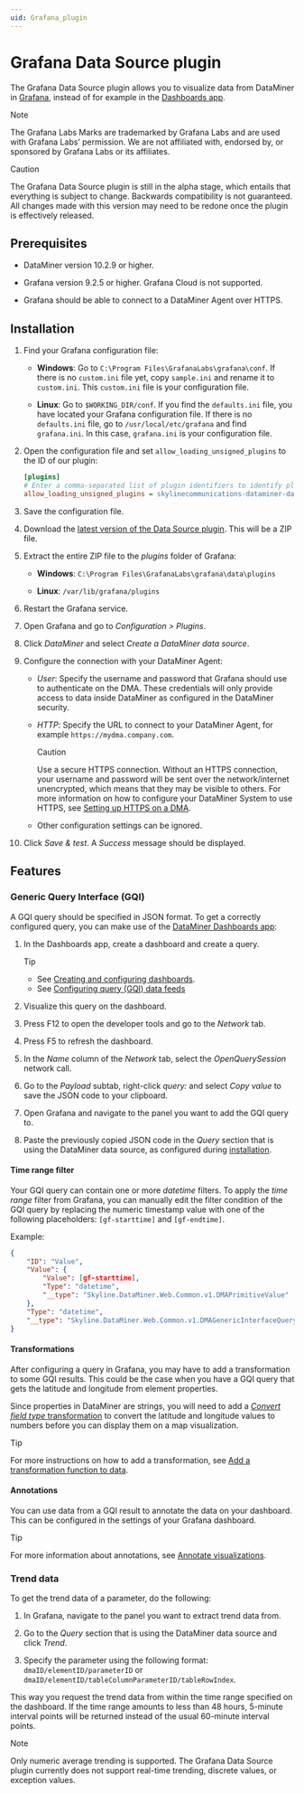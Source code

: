 ```yaml
---
uid: Grafana_plugin
---
```


# Grafana Data Source plugin

The Grafana Data Source plugin allows you to visualize data from DataMiner in [Grafana](https://grafana.com/), instead of for example in the [Dashboards app](xref:newR_D).

> [!NOTE]
> The Grafana Labs Marks are trademarked by Grafana Labs and are used with Grafana Labs’ permission. We are not affiliated with, endorsed by, or sponsored by Grafana Labs or its affiliates.

> [!CAUTION]
> The Grafana Data Source plugin is still in the alpha stage, which entails that everything is subject to change. Backwards compatibility is not guaranteed. All changes made with this version may need to be redone once the plugin is effectively released.

## Prerequisites

- DataMiner version 10.2.9 or higher.

- Grafana version 9.2.5 or higher. Grafana Cloud is not supported.

- Grafana should be able to connect to a DataMiner Agent over HTTPS.

## Installation

1. Find your Grafana configuration file:

   - **Windows**: Go to `C:\Program Files\GrafanaLabs\grafana\conf`. If there is no `custom.ini` file yet, copy `sample.ini` and rename it to `custom.ini`. This `custom.ini` file is your configuration file.

   - **Linux**: Go to `$WORKING_DIR/conf`. If you find the `defaults.ini` file, you have located your Grafana configuration file. If there is no `defaults.ini` file, go to `/usr/local/etc/grafana` and find `grafana.ini`. In this case, `grafana.ini` is your configuration file.

1. Open the configuration file and set `allow_loading_unsigned_plugins` to the ID of our plugin:

    ```ini
    [plugins]
    # Enter a comma-separated list of plugin identifiers to identify plugins to load even if they are unsigned. Plugins with modified signatures are never loaded.
    allow_loading_unsigned_plugins = skylinecommunications-dataminer-datasource
    ```

1. Save the configuration file.

1. Download the [latest version of the Data Source plugin](https://github.com/SkylineCommunications/dataminer-grafana-plugin/releases). This will be a ZIP file.

1. Extract the entire ZIP file to the *plugins* folder of Grafana:

   - **Windows**: `C:\Program Files\GrafanaLabs\grafana\data\plugins`

   - **Linux**: `/var/lib/grafana/plugins`

1. Restart the Grafana service.

1. Open Grafana and go to *Configuration > Plugins*.

1. Click *DataMiner* and select *Create a DataMiner data source*.

1. Configure the connection with your DataMiner Agent:

   - *User*: Specify the username and password that Grafana should use to authenticate on the DMA. These credentials will only provide access to data inside DataMiner as configured in the DataMiner security.

   - *HTTP*: Specify the URL to connect to your DataMiner Agent, for example `https://mydma.company.com`.

     > [!CAUTION]
     > Use a secure HTTPS connection. Without an HTTPS connection, your username and password will be sent over the network/internet unencrypted, which means that they may be visible to others.
     > For more information on how to configure your DataMiner System to use HTTPS, see [Setting up HTTPS on a DMA](xref:Setting_up_HTTPS_on_a_DMA).

   - Other configuration settings can be ignored.

1. Click *Save & test*. A *Success* message should be displayed.

## Features

### Generic Query Interface (GQI)

A GQI query should be specified in JSON format. To get a correctly configured query, you can make use of the [DataMiner Dashboards app](xref:newR_D):

1. In the Dashboards app, create a dashboard and create a query.

   > [!TIP]
   >
   > - See [Creating and configuring dashboards](xref:Creating_and_configuring_dashboards).
   > - See [Configuring query (GQI) data feeds](xref:Configuring_GQI_feeds)

1. Visualize this query on the dashboard.

1. Press F12 to open the developer tools and go to the *Network* tab.

1. Press F5 to refresh the dashboard.

1. In the *Name* column of the *Network* tab, select the *OpenQuerySession* network call.

1. Go to the *Payload* subtab, right-click *query:* and select *Copy value* to save the JSON code to your clipboard.

1. Open Grafana and navigate to the panel you want to add the GQI query to.

1. Paste the previously copied JSON code in the *Query* section that is using the DataMiner data source, as configured during [installation](#installation).

#### Time range filter

Your GQI query can contain one or more *datetime* filters. To apply the *time range* filter from Grafana, you can manually edit the filter condition of the GQI query by replacing the numeric timestamp value with one of the following placeholders: `[gf-starttime]` and `[gf-endtime]`.

Example:

``` JSON
{
    "ID": "Value",
    "Value": {
        "Value": [gf-starttime],
        "Type": "datetime",
        "__type": "Skyline.DataMiner.Web.Common.v1.DMAPrimitiveValue"
    },
    "Type": "datetime",
    "__type": "Skyline.DataMiner.Web.Common.v1.DMAGenericInterfaceQueryChosenOption"
}
```

#### Transformations

After configuring a query in Grafana, you may have to add a transformation to some GQI results. This could be the case when you have a GQI query that gets the latitude and longitude from element properties.

Since properties in DataMiner are strings, you will need to add a [*Convert field type* transformation](https://grafana.com/docs/grafana/latest/panels-visualizations/query-transform-data/transform-data/#convert-field-type) to convert the latitude and longitude values to numbers before you can display them on a map visualization.

> [!TIP]
> For more instructions on how to add a transformation, see [Add a transformation function to data](https://grafana.com/docs/grafana/latest/panels-visualizations/query-transform-data/transform-data/#add-a-transformation-function-to-data).

#### Annotations

You can use data from a GQI result to annotate the data on your dashboard. This can be configured in the settings of your Grafana dashboard.

> [!TIP]
> For more information about annotations, see [Annotate visualizations](https://grafana.com/docs/grafana/latest/dashboards/build-dashboards/annotate-visualizations/).

### Trend data

To get the trend data of a parameter, do the following:

1. In Grafana, navigate to the panel you want to extract trend data from.

1. Go to the *Query* section that is using the DataMiner data source and click *Trend*.

1. Specify the parameter using the following format: `dmaID/elementID/parameterID` or `dmaID/elementID/tableColumnParameterID/tableRowIndex`.

This way you request the trend data from within the time range specified on the dashboard. If the time range amounts to less than 48 hours, 5-minute interval points will be returned instead of the usual 60-minute interval points.

> [!NOTE]
> Only numeric average trending is supported. The Grafana Data Source plugin currently does not support real-time trending, discrete values, or exception values.
